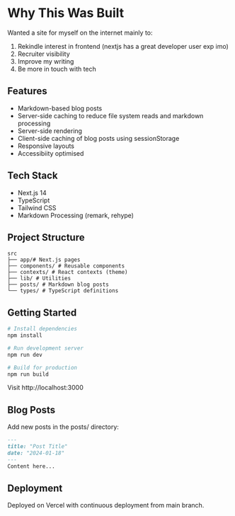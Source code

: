 # Why This Was Built

Wanted a site for myself on the internet mainly to:
1) Rekindle interest in frontend (nextjs has a great developer user exp imo)
2) Recruiter visibility 
3) Improve my writing
4) Be more in touch with tech

## Features
- Markdown-based blog posts
- Server-side caching to reduce file system reads and markdown processing
- Server-side rendering
- Client-side caching of blog posts using sessionStorage
- Responsive layouts
- Accessibiity optimised

## Tech Stack
- Next.js 14
- TypeScript
- Tailwind CSS
- Markdown Processing (remark, rehype)

## Project Structure
```
src
├── app/# Next.js pages 
├── components/ # Reusable components 
├── contexts/ # React contexts (theme) 
├── lib/ # Utilities 
├── posts/ # Markdown blog posts 
└── types/ # TypeScript definitions
```

## Getting Started

```bash
# Install dependencies
npm install

# Run development server
npm run dev

# Build for production
npm run build
```
Visit http://localhost:3000


## Blog Posts
Add new posts in the posts/ directory:
```markdown
---
title: "Post Title"
date: "2024-01-18"
---
Content here...
```

## Deployment
Deployed on Vercel with continuous deployment from main branch.
